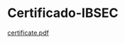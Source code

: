 # Certificado-IBSEC
[certificate.pdf](https://github.com/jhonatanfariasdelima/Certificado-IBSEC/files/8189552/certificate.1.pdf)
